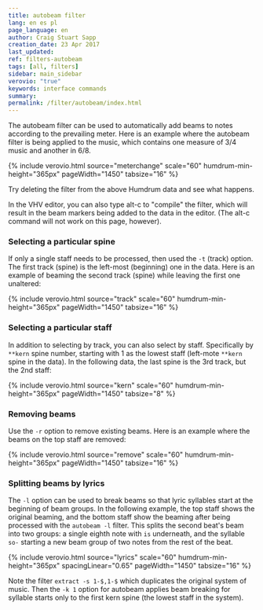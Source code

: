 ```yaml
---
title: autobeam filter
lang: en es pl
page_language: en
author: Craig Stuart Sapp
creation_date: 23 Apr 2017
last_updated:
ref: filters-autobeam
tags: [all, filters]
sidebar: main_sidebar
verovio: "true"
keywords: interface commands 
summary: 
permalink: /filter/autobeam/index.html
---
```


The autobeam filter can be used to automatically add beams to notes
according to the prevailing meter.  Here is an example where the 
autobeam filter is being applied to the music, which contains one
measure of 3/4 music and another in 6/8.

{% include verovio.html
	source="meterchange"
	scale="60"
	humdrum-min-height="365px"
	pageWidth="1450"
	tabsize="16"
%}
<script type="application/json" id="meterchange">
!!!filter: autobeam
**kern
*M3/4
8c
8e
8d
8f
8g
8e
=
*M6/8
8c
8d
8e
8g
8f
8e
==
*-
</script>

Try deleting the filter from the above Humdrum data and see what happens.


In the VHV editor, you can also type <span class="keypress">alt-c</span>
to "compile" the filter, which will result in the beam markers being 
added to the data in the editor.  (The <span class="keypress">alt-c</span>
command will not work on this page, however).


### Selecting a particular spine ###

If only a single staff needs to be processed, then used the `-t` (track) option. 
The first track (spine) is the left-most (beginning) one in the data.  Here is an
example of beaming the second track (spine) while leaving the first one unaltered:



{% include verovio.html
	source="track"
	scale="60"
	humdrum-min-height="365px"
	pageWidth="1450"
	tabsize="16"
%}
<script type="application/json" id="track">
!!!filter: autobeam -t 2
**kern	**kern
*M3/4	*M3/4
8c	8cc
8e	8ee
8d	8dd
8f	8ff
8g	8gg
8e	8ee
=	=
*M6/8	*M6/8
8c	8cc
8d	8dd
8e	8ee
8g	8gg
8f	8ff
8e	8ee
==	==
*-	*-
</script>


### Selecting a particular staff ###

In addition to selecting by track, you can also select by staff.
Specifically by `**kern` spine number, starting with 1 as the lowest
staff (left-mote `**kern` spine in the data).  In the following data,
the last spine is the 3rd track, but the 2nd staff:



{% include verovio.html
	source="kern"
	scale="60"
	humdrum-min-height="365px"
	pageWidth="1450"
	tabsize="8"
%}
<script type="application/json" id="kern">
!!!filter: autobeam -k 2
**kern	**fing	**kern
*M3/4	*	*M3/4
8c	1	8cc
8e	3	8ee
8d	2	8dd
8f	4	8ff
8g	3	8gg
8e	5	8ee
=	=	=
*M6/8	*	*M6/8
8c	1	8cc
8d	2	8dd
8e	3	8ee
8g	5	8gg
8f	4	8ff
8e	3	8ee
==	==	==
*-	*-	*-
</script>


### Removing beams ###

Use the `-r` option to remove existing beams.  Here is an example
where the beams on the top staff are removed:


{% include verovio.html
	source="remove"
	scale="60"
	humdrum-min-height="365px"
	pageWidth="1450"
	tabsize="16"
%}
<script type="application/json" id="remove">
!!!filter: autobeam -r -k2
**kern	**kern
*M3/4	*M3/4
8cL	8ccL
8e	8ee
8d	8dd
8f	8ff
8g	8gg
8eJ	8eeJ
=	=
*M6/8	*M6/8
8cL	8ccL
8d	8dd
8e	8ee
8g	8gg
8f	8ff
8eJ	8eeJ
==	==
*-	*-
</script>


### Splitting beams by lyrics ###

The `-l` option can be used to break beams so that lyric syllables
start at the beginning of beam groups.  In the following example, the
top staff shows the original beaming, and the bottom staff show the 
beaming after being processed with the `autobeam -l` filter.  This splits
the second beat's beam into two groups: a single eighth note with `is` underneath,
and the syllable `so-` starting a new beam group of two notes from the rest
of the beat.

{% include verovio.html
	source="lyrics"
	scale="60"
	humdrum-min-height="365px"
	spacingLinear="0.65"
	pageWidth="1450"
	tabsize="16"
%}
<script type="application/json" id="lyrics">
**kern	**text
*M4/4	*
=1	=1
8.cL	This_
16dJ	.
8fL	is
16dL	so-
16eJJ	.
4d	-me
4c	text.
==	==
*-	*-
!!!filter: extract -s 1-$,1-$
!!!filter: autobeam -l -k 1
</script>


Note the filter `extract -s 1-$,1-$` which duplicates the original system
of music. Then the `-k 1` option for autobeam applies beam breaking for syllable
starts only to the first kern spine (the lowest staff in the system).






